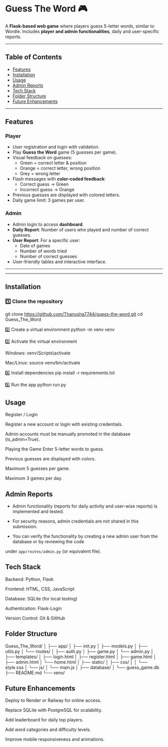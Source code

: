 # Guess The Word 🎮

A **Flask-based web game** where players guess 5-letter words, similar to Wordle. Includes **player and admin functionalities**, daily and user-specific reports.

---

## Table of Contents

- [Features](#features)  
- [Installation](#installation)  
- [Usage](#usage)  
- [Admin Reports](#admin-reports)  
- [Tech Stack](#tech-stack)  
- [Folder Structure](#folder-structure)  
- [Future Enhancements](#future-enhancements)  

---

## Features

### Player
- User registration and login with validation.
- Play **Guess the Word** game (5 guesses per game).  
- Visual feedback on guesses:
  - Green = correct letter & position  
  - Orange = correct letter, wrong position  
  - Grey = wrong letter
- Flash messages with **color-coded feedback**:
  - Correct guess → Green  
  - Incorrect guess → Orange
- Previous guesses are displayed with colored letters.
- Daily game limit: 3 games per user.

### Admin
- Admin login to access **dashboard**.
- **Daily Report**: Number of users who played and number of correct guesses.  
- **User Report**: For a specific user:
  - Date of games  
  - Number of words tried  
  - Number of correct guesses
- User-friendly tables and interactive interface.

---

---

## Installation

### 1️⃣ Clone the repository


git clone <https://github.com/Thanusha7744/guess-the-word.git>
cd Guess_The_Word

2️⃣ Create a virtual environment
python -m venv venv

3️⃣ Activate the virtual environment

Windows:
venv\Scripts\activate

Mac/Linux:
source venv/bin/activate

4️⃣ Install dependencies
pip install -r requirements.txt

5️⃣ Run the app
python run.py

## Usage
Register / Login

Register a new account or login with existing credentials.

Admin accounts must be manually promoted in the database (is_admin=True).

Playing the Game
Enter 5-letter words to guess.

Previous guesses are displayed with colors.

Maximum 5 guesses per game.

Maximum 3 games per day.

## Admin Reports

- Admin functionality (reports for daily activity and user-wise reports) is implemented and tested.

- For security reasons, admin credentials are not shared in this submission.

- You can verify the functionality by creating a new admin user from the database or by reviewing the code 

under `app/routes/admin.py` (or equivalent file).

## Tech Stack
Backend: Python, Flask

Frontend: HTML, CSS, JavaScript

Database: SQLite (for local testing)

Authentication: Flask-Login

Version Control: Git & GitHub

## Folder Structure

Guess_The_Word/
│
├── app/
│   ├── init.py
│   ├── models.py
│   ├── utils.py
│   └── routes/
│       ├── auth.py
│       ├── game.py
│       └── admin.py
│
├── templates/
│   ├── login.html
│   ├── register.html
│   ├── game.html
│   ├── admin.html
│   └── home.html
│
├── static/
│   ├── css/
│   │   └── style.css
│   └── js/
│       └── main.js
│
├── database/
│   └── guess_game.db
├── README.md
└── venv/

## Future Enhancements

Deploy to Render or Railway for online access.

Replace SQLite with PostgreSQL for scalability.

Add leaderboard for daily top players.

Add word categories and difficulty levels.

Improve mobile responsiveness and animations.